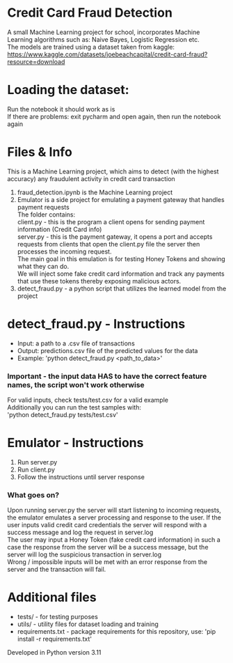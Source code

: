 # Credit Card Fraud Detection 
A small Machine Learning project for school, incorporates Machine Learning algorithms such as: Naive Bayes, Logistic Regression etc. <br />
The models are trained using a dataset taken from kaggle: https://www.kaggle.com/datasets/joebeachcapital/credit-card-fraud?resource=download <br />

# Loading the dataset:
Run the notebook it should work as is <br />
If there are problems: exit pycharm and open again, then run the notebook again

# Files & Info
This is a Machine Learning project, which aims to detect (with the highest accuracy) any
fraudulent activity in credit card transaction

1. fraud_detection.ipynb is the Machine Learning project 
2. Emulator is a side project for emulating a payment gateway that handles payment requests <br /> The folder contains: <br /> client.py - this is the program a client opens for sending payment information (Credit Card info) <br /> server.py - this is the payment gateway, it opens a port and accepts requests from clients that open the client.py file the server then processes the incoming request. <br />
The main goal in this emulation is for testing Honey Tokens and showing what they can do. <br />
We will inject some fake credit card information and track any payments that use these tokens thereby exposing malicious actors.  
3. detect_fraud.py - a python script that utilizes the learned model from the project

# detect_fraud.py - Instructions
- Input: a path to a .csv file of transactions
- Output: predictions.csv file of the predicted values for the data
- Example: 'python detect_fraud.py <path_to_data>'

### Important - the input data HAS to have the correct feature names, the script won't work otherwise
For valid inputs, check tests/test.csv for a valid example <br />
Additionally you can run the test samples with: <br /> 'python detect_fraud.py tests/test.csv' <br />

# Emulator - Instructions
1. Run server.py 
2. Run client.py
3. Follow the instructions until server response

### What goes on?
Upon running server.py the server will start listening to incoming requests, the emulator emulates a server processing and response to the user.
If the user inputs valid credit card credentials the server will respond with a success message and log the request in server.log <br />
The user may input a Honey Token (fake credit card information) in such a case the response from the server will be a success message, but the server will log the suspicious transaction in server.log <br />
Wrong / impossible inputs will be met with an error response from the server and the transaction will fail.

# Additional files
- tests/ - for testing purposes 
- utils/ - utility files for dataset loading and training
- requirements.txt - package requirements for this repository, use: 'pip install -r requirements.txt'

Developed in Python version 3.11
